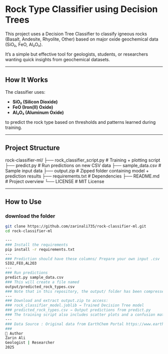 # Rock Type Classifier using Decision Trees 

This project uses a Decision Tree Classifier to classify igneous rocks (Basalt, Andesite, Rhyolite, Other) based on major oxide geochemical data (SiO₂, FeO, Al₂O₃).

It’s a simple but effective tool for geologists, students, or researchers wanting quick insights from geochemical datasets.

---

## How It Works

The classifier uses:

- **SiO₂ (Silicon Dioxide)**
- **FeO (Iron(II) Oxide)**
- **Al₂O₃ (Aluminum Oxide)**

to predict the rock type based on thresholds and patterns learned during training.

---

## Project Structure

rock-classifier-ml/
├── rock_classifier_script.py # Training + plotting script
├── predict.py # Run predictions on new CSV data
├── sample_data.csv # Sample input data
├── output.zip # Zipped folder containing model + prediction results
├── requirements.txt # Dependencies
├── README.md # Project overview
└── LICENSE # MIT License

---

## How to Use
### download the folder
```bash
git clone https://github.com/zarinali735/rock-classifier-ml.git
cd rock-classifier-ml

---
### Install the requirements
pip install -r requirements.txt
---
### Prediction should have these columns/ Prepare your own input .csv
SIO2,FEO,AL2O3
---
### Run predictions
predict.py sample_data.csv
### This will create a file named 
output/predicted_rock_types.csv
### Note that in this repository, the output/ folder has been compressed for download as output.zip
---
### Download and extract output.zip to access:
### rock_classifier_model.joblib → Trained Decision Tree model
### predicted_rock_types.csv → Output predictions from predict.py
### The training script also includes scatter plots and a confusion matrix for visual performance insights.
---
### Data Source : Original data from EarthChem Portal https://www.earthchem.org/, exported as: earthchem_download_46477_csv.csv
### 
👤 Author
Zarin Ali
Geologist | Researcher
2025

